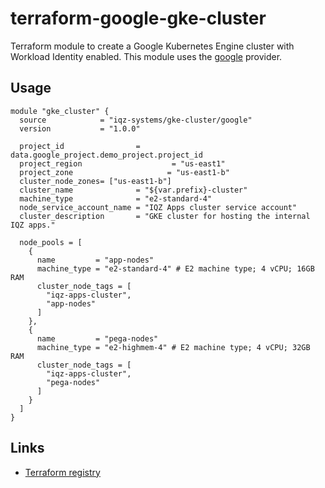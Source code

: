# terraform-google-gke-cluster

Terraform module to create a Google Kubernetes Engine cluster with Workload Identity enabled. This module uses the [google](https://registry.terraform.io/providers/hashicorp/google/4.10.0) provider.

## Usage

```hcl
module "gke_cluster" {
  source            = "iqz-systems/gke-cluster/google"
  version           = "1.0.0"

  project_id                = data.google_project.demo_project.project_id
  project_region                    = "us-east1"
  project_zone                     = "us-east1-b"
  cluster_node_zones= ["us-east1-b"]
  cluster_name              = "${var.prefix}-cluster"
  machine_type              = "e2-standard-4"
  node_service_account_name = "IQZ Apps cluster service account"
  cluster_description       = "GKE cluster for hosting the internal IQZ apps."

  node_pools = [
    {
      name         = "app-nodes"
      machine_type = "e2-standard-4" # E2 machine type; 4 vCPU; 16GB RAM
      cluster_node_tags = [
        "iqz-apps-cluster",
        "app-nodes"
      ]
    },
    {
      name         = "pega-nodes"
      machine_type = "e2-highmem-4" # E2 machine type; 4 vCPU; 32GB RAM
      cluster_node_tags = [
        "iqz-apps-cluster",
        "pega-nodes"
      ]
    }
  ]
}
```

## Links

- [Terraform registry](https://registry.terraform.io/modules/iqz-systems/gke-cluster/google/latest)
